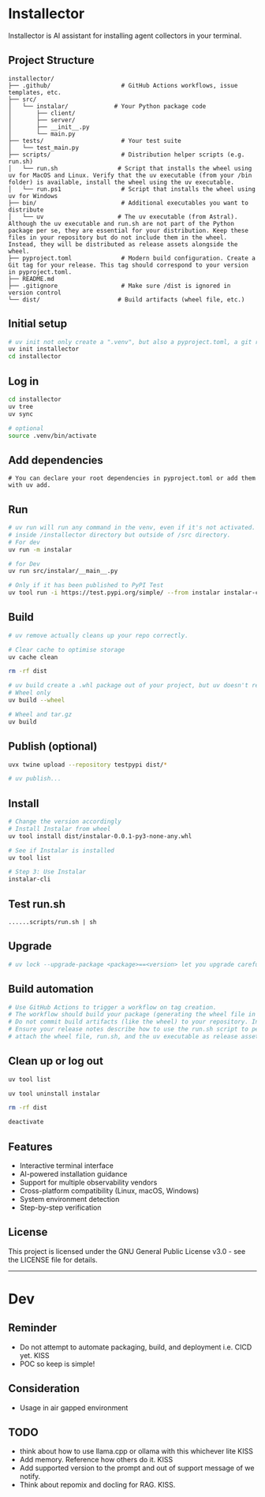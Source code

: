 # Installector
Installector is AI assistant for installing agent collectors in your terminal.

## Project Structure
```
installector/
├── .github/                    # GitHub Actions workflows, issue templates, etc.
├── src/
│   └── instalar/             # Your Python package code
│       ├── client/
│       ├── server/
│       ├── __init__.py
│       └── main.py
├── tests/                      # Your test suite
│   └── test_main.py
├── scripts/                    # Distribution helper scripts (e.g. run.sh)
│   └── run.sh                 # Script that installs the wheel using uv for MacOS and Linux. Verify that the uv executable (from your /bin folder) is available, install the wheel using the uv executable.
│   └── run.ps1                 # Script that installs the wheel using uv for Windows
├── bin/                        # Additional executables you want to distribute
│   └── uv                     # The uv executable (from Astral). Although the uv executable and run.sh are not part of the Python package per se, they are essential for your distribution. Keep these files in your repository but do not include them in the wheel. Instead, they will be distributed as release assets alongside the wheel.
├── pyproject.toml              # Modern build configuration. Create a Git tag for your release. This tag should correspond to your version in pyproject.toml.
├── README.md
├── .gitignore                  # Make sure /dist is ignored in version control
└── dist/                      # Build artifacts (wheel file, etc.)
```

## Initial setup
```bash
# uv init not only create a ".venv", but also a pyproject.toml, a git repo (with Python-specific .gitignore), a README.md and a hello.py by default. 
uv init installector
cd installector
```

## Log in
```bash
cd installector
uv tree
uv sync

# optional
source .venv/bin/activate
```

## Add dependencies
```
# You can declare your root dependencies in pyproject.toml or add them with uv add.
```

## Run
```bash
# uv run will run any command in the venv, even if it's not activated. You don't even need to know there is a venv, or what activation means.
# inside /installector directory but outside of /src directory.
# For dev
uv run -m instalar

# for Dev
uv run src/instalar/__main__.py

# Only if it has been published to PyPI Test
uv tool run -i https://test.pypi.org/simple/ --from instalar instalar-cli 
```

## Build
```bash
# uv remove actually cleans up your repo correctly.

# Clear cache to optimise storage
uv cache clean

rm -rf dist

# uv build create a .whl package out of your project, but uv doesn't require your project to be able to be built.
# Wheel only
uv build --wheel

# Wheel and tar.gz
uv build
```

## Publish (optional)
```bash
uvx twine upload --repository testpypi dist/*

# uv publish...
```

## Install
```bash
# Change the version accordingly
# Install Instalar from wheel
uv tool install dist/instalar-0.0.1-py3-none-any.whl

# See if Instalar is installed
uv tool list

# Step 3: Use Instalar
instalar-cli
```

## Test run.sh
```
......scripts/run.sh | sh
```

## Upgrade
```bash
# uv lock --upgrade-package <package>==<version> let you upgrade carefully your packages one version at a time.
```

## Build automation
```bash
# Use GitHub Actions to trigger a workflow on tag creation.
# The workflow should build your package (generating the wheel file in /dist), and then collect the artifacts (wheel file, run.sh, and uv executable) as assets.
# Do not commit build artifacts (like the wheel) to your repository. Instead, attach them as assets to your GitHub release.
# Ensure your release notes describe how to use the run.sh script to perform the installation and mention any prerequisites (e.g., needing execution permissions for uv).
# attach the wheel file, run.sh, and the uv executable as release assets.
```

## Clean up or log out
```bash
uv tool list

uv tool uninstall instalar

rm -rf dist

deactivate  
```

## Features
- Interactive terminal interface
- AI-powered installation guidance
- Support for multiple observability vendors
- Cross-platform compatibility (Linux, macOS, Windows)
- System environment detection
- Step-by-step verification

## License
This project is licensed under the GNU General Public License v3.0 - see the LICENSE file for details.

---

# Dev
## Reminder
- Do not attempt to automate packaging, build, and deployment i.e. CICD yet. KISS
- POC so keep is simple!

## Consideration
- Usage in air gapped environment

## TODO
- think about how to use llama.cpp or ollama with this whichever lite KISS
- Add memory. Reference how others do it. KISS
- Add supported version to the prompt and out of support message of we notify.
- Think about repomix and docling for RAG. KISS.


